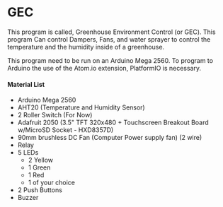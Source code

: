 # GEC

This program is called, Greenhouse Environment Control (or GEC).  This program Can control Dampers, Fans, and water sprayer to control the temperature and the humidity inside of a greenhouse. 

This program need to be run on an Arduino Mega 2560. To program to Arduino the use of the Atom.io extension, PlatformIO is necessary.

#### Material List

- Arduino Mega 2560
- AHT20 (Temperature and Humidity Sensor)
- 2 Roller Switch (For Now)
- Adafruit  2050 (3.5" TFT 320x480 + Touchscreen Breakout Board w/MicroSD Socket - HXD8357D)
- 90mm brushless DC Fan (Computer Power supply fan) (2 wire)
- Relay
- 5 LEDs 
  - 2 Yellow
  - 1 Green
  - 1 Red
  - 1 of your choice
- 2 Push Buttons
- Buzzer